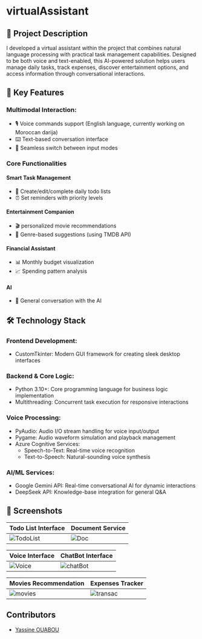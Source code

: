 # virtualAssistant
## 📝 Project Description
I developed a virtual assistant within the project that combines natural language processing with practical task management capabilities. Designed to be both voice and text-enabled, this AI-powered solution helps users manage daily tasks, track expenses, discover entertainment options, and access information through conversational interactions.

## 🌟 Key Features
### Multimodal Interaction:
  - 🎙️ Voice commands support (English language, currently working on Moroccan darija)
  - ⌨️ Text-based conversation interface
  - 🔄 Seamless switch between input modes

### Core Functionalities
  #### Smart Task Management
  - 📅 Create/edit/complete daily todo lists
  - ⏰ Set reminders with priority levels

  #### Entertainment Companion
  - 🎬 personalized movie recommendations
  - 🍿 Genre-based suggestions (using TMDB API)
  #### Financial Assistant
  - 📊 Monthly budget visualization
  - 📈 Spending pattern analysis
  #### AI 
  - 📰 General conversation with the AI
## 🛠️ Technology Stack
### Frontend Development:
- CustomTkinter: Modern GUI framework for creating sleek desktop interfaces
### Backend & Core Logic:
- Python 3.10+: Core programming language for business logic implementation
- Multithreading: Concurrent task execution for responsive interactions
### Voice Processing:
- PyAudio: Audio I/O stream handling for voice input/output
- Pygame: Audio waveform simulation and playback management
- Azure Cognitive Services:
  - Speech-to-Text: Real-time voice recognition
  - Text-to-Speech: Natural-sounding voice synthesis
### AI/ML Services:
- Google Gemini API: Real-time conversational AI for dynamic interactions
- DeepSeek API: Knowledge-base integration for general Q&A
## 📸 Screenshots
| Todo List Interface | Document Service |
|-----------------|---------------------|
| ![TodoList](https://github.com/user-attachments/assets/8d3248f8-4165-4186-939b-db2ceb3c4e33) | ![Doc](https://github.com/user-attachments/assets/6d61820d-f7d2-414a-a49d-a174b941df2f) |

| Voice Interface | ChatBot Interface |
|-----------|---------------------|
| ![Voice](https://github.com/user-attachments/assets/ff4c0808-f641-458b-ad17-4a8cb5535f24) | ![chatBot](https://github.com/user-attachments/assets/ffe9c37e-5f47-4601-b560-4cd8fa9c7ed0) |

| Movies Recommendation | Expenses Tracker |
|-------------------|------------------|
| ![movies](https://github.com/user-attachments/assets/c91f4144-88b1-437b-988c-ba59e7b2c910) | ![transac](https://github.com/user-attachments/assets/ebec402d-ab44-4c2d-aef5-558a374657cd) |


## Contributors
- [Yassine OUABOU](https://github.com/yassineouabou)
